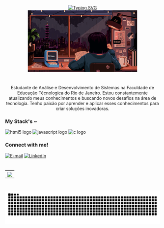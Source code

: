 <div align="center">
  <a href="https://git.io/typing-svg">
    <img src="https://readme-typing-svg.demolab.com?font=Fira+Code&weight=500&size=22&pause=1000&color=FF00F6&center=true&vCenter=true&random=false&width=524&lines=%E2%8A%B9+Welcome+to+my+profile!+%CB%99%E1%B5%95%CB%99+%E2%8A%B9+" alt="Typing SVG">
  </a>
</div>


<div align="center">
  <img alt="GIF de estudo" height="200px" src="./src/study.gif">
</div>

#

<p align="center">
  Estudante de Análise e Desenvolvimento de Sistemas na Faculdade de Educação Técnologica do Rio de Janeiro. Estou constantemente atualizando meus conhecimentos e buscando novos desafios na área de tecnologia. Tenho paixão por aprender e aplicar esses conhecimentos para criar soluções inovadoras.
</p>


<h3 align="left">My Stack's ~</h3>

<div align="left">
  <img src="https://cdn.jsdelivr.net/gh/devicons/devicon/icons/html5/html5-original.svg" height="25" alt="html5 logo"  />
  <img src="https://cdn.jsdelivr.net/gh/devicons/devicon/icons/javascript/javascript-plain.svg" height="25" alt="javascript logo" />
  <img src="https://cdn.jsdelivr.net/gh/devicons/devicon/icons/c/c-original.svg" height="25" alt="c logo"  />
  
</div>

<h3 align="left">Connect with me!</h3>

[![E-mail](https://img.shields.io/badge/-Email-000?style=for-the-badge&logo=microsoft-outlook&logoColor=FF00F6&color:FFF)](mailto:leonsouza.contato@gmail.com)
[![LinkedIn](https://img.shields.io/badge/-LinkedIn-000?style=for-the-badge&logo=linkedin&logoColor=FF00F6&color:FFF)](https://www.linkedin.com/in/leonardo-souza23/)



#

<div align="center">
  <table border="0" cellpadding="0" cellspacing="0">
    <tr>
      <td>
        <a href="https://github.com/anuraghazra/github-readme-stats">
          <img align="center" src="https://github-readme-stats.vercel.app/api?username=leonsouzaa&show_icons=true&theme=radical&include_all_commits=true&count_private=true" />
        </a>
      </td>
    </tr>  
  </table>
</div>

#

<div align="center">
  <picture>
    <source media="(prefers-color-scheme: dark)" srcset="https://raw.githubusercontent.com/leonsouzaa/leonsouzaa/output/github-contribution-grid-snake-dark.svg">
    <source media="(prefers-color-scheme: light)" srcset="https://raw.githubusercontent.com/leonsouzaa/leonsouzaa/output/github-contribution-grid-snake-dark.svg">
    <img alt="github contribution grid snake animation" src="https://raw.githubusercontent.com/leonsouzaa/leonsouzaa/output/github-contribution-grid-snake.svg">
  </picture>
</div>
